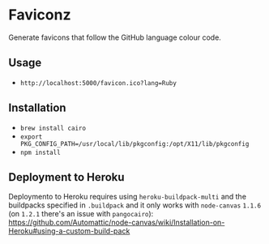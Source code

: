 # Faviconz

  Generate favicons that follow the GitHub language colour code.

## Usage

 -  `http://localhost:5000/favicon.ico?lang=Ruby`

## Installation

 - `brew install cairo`
 - `export PKG_CONFIG_PATH=/usr/local/lib/pkgconfig:/opt/X11/lib/pkgconfig`
 - `npm install`

## Deployment to Heroku

  Deploymento to Heroku requires using `heroku-buildpack-multi` and the buildpacks specified in `.buildpack` and it only works with `node-canvas` `1.1.6` (on `1.2.1` there's an issue with `pangocairo`): https://github.com/Automattic/node-canvas/wiki/Installation-on-Heroku#using-a-custom-build-pack
  
